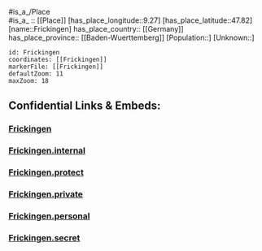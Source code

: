 ﻿---
location: [47.82,9.27] 
mapzoom: [7,12] 
mapmarker: city 
type: City
tags:
- geo/City


SpocWebEntityId: 30274
isDeleted: false
confidential: public

---
#is_a_/Place  
#is_a_ :: [[Place]] 
[has_place_longitude::9.27] 
[has_place_latitude::47.82] 
[name::Frickingen] 
has_place_country:: [[Germany]]  
has_place_province:: [[Baden-Wuerttemberg]] 
[Population::] 
[Unknown::] 


```leaflet
id: Frickingen
coordinates: [[Frickingen]] 
markerFile: [[Frickingen]] 
defaultZoom: 11 
maxZoom: 18
```


## Confidential Links & Embeds: 

### [Frickingen](/_public/Earth/Continent/Europe/Europe~Central/Germany/Germany~West/Baden-Wuerttemberg/counties~BW/Bodenseekreis/cities~BodenseeKr/Salem/City/Frickingen.md) 

### [Frickingen.internal](/_internal/Earth/Continent/Europe/Europe~Central/Germany/Germany~West/Baden-Wuerttemberg/counties~BW/Bodenseekreis/cities~BodenseeKr/Salem/City/Frickingen.internal.md) 

### [Frickingen.protect](/_protect/Earth/Continent/Europe/Europe~Central/Germany/Germany~West/Baden-Wuerttemberg/counties~BW/Bodenseekreis/cities~BodenseeKr/Salem/City/Frickingen.protect.md) 

### [Frickingen.private](/_private/Earth/Continent/Europe/Europe~Central/Germany/Germany~West/Baden-Wuerttemberg/counties~BW/Bodenseekreis/cities~BodenseeKr/Salem/City/Frickingen.private.md) 

### [Frickingen.personal](/_personal/Earth/Continent/Europe/Europe~Central/Germany/Germany~West/Baden-Wuerttemberg/counties~BW/Bodenseekreis/cities~BodenseeKr/Salem/City/Frickingen.personal.md) 

### [Frickingen.secret](/_secret/Earth/Continent/Europe/Europe~Central/Germany/Germany~West/Baden-Wuerttemberg/counties~BW/Bodenseekreis/cities~BodenseeKr/Salem/City/Frickingen.secret.md) 
